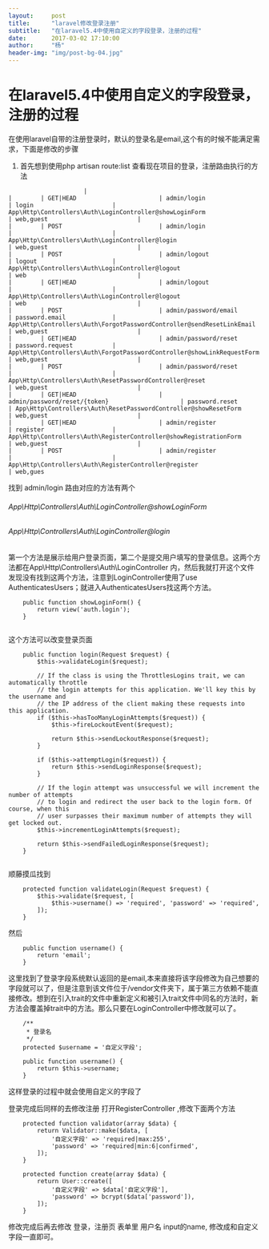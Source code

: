 ```yaml
---
layout:     post
title:      "laravel修改登录注册"
subtitle:   "在laravel5.4中使用自定义的字段登录，注册的过程"
date:       2017-03-02 17:10:00
author:     "杨"
header-img: "img/post-bg-04.jpg"
---
```



# 在laravel5.4中使用自定义的字段登录，注册的过程

在使用laravel自带的注册登录时，默认的登录名是email,这个有的时候不能满足需求，下面是修改的步骤

1. 首先想到使用php artisan route:list 查看现在项目的登录，注册路由执行的方法
    
    
```
                     |
|        | GET|HEAD                       | admin/login                                     | login                      | App\Http\Controllers\Auth\LoginController@showLoginForm                | web,guest                         |
|        | POST                           | admin/login                                     |                            | App\Http\Controllers\Auth\LoginController@login                        | web,guest                         |
|        | POST                           | admin/logout                                    | logout                     | App\Http\Controllers\Auth\LoginController@logout                       | web                               |
|        | GET|HEAD                       | admin/logout                                    |                            | App\Http\Controllers\Auth\LoginController@logout                       | web                               |
|        | POST                           | admin/password/email                            | password.email             | App\Http\Controllers\Auth\ForgotPasswordController@sendResetLinkEmail  | web,guest                         |
|        | GET|HEAD                       | admin/password/reset                            | password.request           | App\Http\Controllers\Auth\ForgotPasswordController@showLinkRequestForm | web,guest                         |
|        | POST                           | admin/password/reset                            |                            | App\Http\Controllers\Auth\ResetPasswordController@reset                | web,guest                         |
|        | GET|HEAD                       | admin/password/reset/{token}                    | password.reset             | App\Http\Controllers\Auth\ResetPasswordController@showResetForm        | web,guest                         |
|        | GET|HEAD                       | admin/register                                  | register                   | App\Http\Controllers\Auth\RegisterController@showRegistrationForm      | web,guest                         |
|        | POST                           | admin/register                                  |                            | App\Http\Controllers\Auth\RegisterController@register                  | web,gues
```

找到 admin/login 路由对应的方法有两个
######     App\Http\Controllers\Auth\LoginController@showLoginForm
######     App\Http\Controllers\Auth\LoginController@login
第一个方法是展示给用户登录页面，第二个是提交用户填写的登录信息。这两个方法都在App\Http\Controllers\Auth\LoginController 内，然后我就打开这个文件发现没有找到这两个方法，注意到LoginController使用了use AuthenticatesUsers；就进入AuthenticatesUsers找这两个方法。

```
 	public function showLoginForm() {
		return view('auth.login');
	}
	
```
这个方法可以改变登录页面

```
	public function login(Request $request) {
		$this->validateLogin($request);

		// If the class is using the ThrottlesLogins trait, we can automatically throttle
		// the login attempts for this application. We'll key this by the username and
		// the IP address of the client making these requests into this application.
		if ($this->hasTooManyLoginAttempts($request)) {
			$this->fireLockoutEvent($request);

			return $this->sendLockoutResponse($request);
		}

		if ($this->attemptLogin($request)) {
			return $this->sendLoginResponse($request);
		}

		// If the login attempt was unsuccessful we will increment the number of attempts
		// to login and redirect the user back to the login form. Of course, when this
		// user surpasses their maximum number of attempts they will get locked out.
		$this->incrementLoginAttempts($request);

		return $this->sendFailedLoginResponse($request);
	}
	
```
顺藤摸瓜找到


```
 	protected function validateLogin(Request $request) {
		$this->validate($request, [
			$this->username() => 'required', 'password' => 'required',
		]);
	}
```

然后

```
 	public function username() {
		return 'email';
	}
```
这里找到了登录字段系统默认返回的是email,本来直接将该字段修改为自己想要的字段就可以了，但是注意到该文件位于/vendor文件夹下，属于第三方依赖不能直接修改。想到在引入trait的文件中重新定义和被引入trait文件中同名的方法时，新方法会覆盖掉trait中的方法。那么只要在LoginController中修改就可以了。



```
	/**
	 * 登录名
	 */
	protected $username = '自定义字段';
	
	public function username() {
		return $this->username;
	}

```

这样登录的过程中就会使用自定义的字段了

登录完成后同样的去修改注册 打开RegisterController ,修改下面两个方法




```
 	protected function validator(array $data) {
		return Validator::make($data, [
			'自定义字段' => 'required|max:255',
			'password' => 'required|min:6|confirmed',
		]);
	}

	protected function create(array $data) {
		return User::create([
			'自定义字段' => $data['自定义字段'],
			'password' => bcrypt($data['password']),
		]);
	}
```

修改完成后再去修改 登录，注册页 表单里 用户名 input的name,  修改成和自定义字段一直即可。

